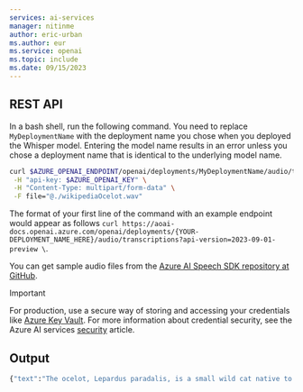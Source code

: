 ```yaml
---
services: ai-services
manager: nitinme
author: eric-urban
ms.author: eur
ms.service: openai
ms.topic: include
ms.date: 09/15/2023
---
```


## REST API

In a bash shell, run the following command. You need to replace `MyDeploymentName` with the deployment name you chose when you deployed the Whisper model. Entering the model name results in an error unless you chose a deployment name that is identical to the underlying model name.

```bash
curl $AZURE_OPENAI_ENDPOINT/openai/deployments/MyDeploymentName/audio/transcriptions?api-version=2023-09-01-preview \
 -H "api-key: $AZURE_OPENAI_KEY" \
 -H "Content-Type: multipart/form-data" \
 -F file="@./wikipediaOcelot.wav"
```

The format of your first line of the command with an example endpoint would appear as follows `curl https://aoai-docs.openai.azure.com/openai/deployments/{YOUR-DEPLOYMENT_NAME_HERE}/audio/transcriptions?api-version=2023-09-01-preview \`. 

You can get sample audio files from the [Azure AI Speech SDK repository at GitHub](https://github.com/Azure-Samples/cognitive-services-speech-sdk/tree/master/sampledata/audiofiles).

> [!IMPORTANT]
> For production, use a secure way of storing and accessing your credentials like [Azure Key Vault](../../../key-vault/general/overview.md). For more information about credential security, see the Azure AI services [security](../../security-features.md) article.

## Output

```bash
{"text":"The ocelot, Lepardus paradalis, is a small wild cat native to the southwestern United States, Mexico, and Central and South America. This medium-sized cat is characterized by solid black spots and streaks on its coat, round ears, and white neck and undersides. It weighs between 8 and 15.5 kilograms, 18 and 34 pounds, and reaches 40 to 50 centimeters 16 to 20 inches at the shoulders. It was first described by Carl Linnaeus in 1758. Two subspecies are recognized, L. p. paradalis and L. p. mitis. Typically active during twilight and at night, the ocelot tends to be solitary and territorial. It is efficient at climbing, leaping, and swimming. It preys on small terrestrial mammals such as armadillo, opossum, and lagomorphs."}
```
